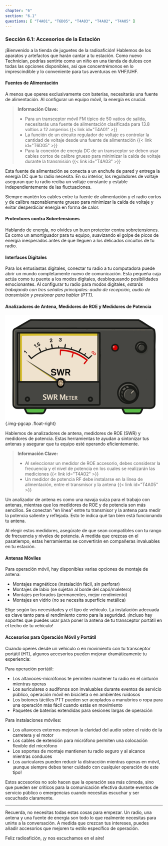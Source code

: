 ```yaml
---
chapter: "6"
section: "6.1"
questions: [ "T4A01", "T6D05", "T4A03", "T4A02", "T4A05" ]
---
```


### Sección 6.1: Accesorios de la Estación

¡Bienvenido a la tienda de juguetes de la radioafición! Hablemos de los aparatos y artefactos que harán cantar a tu estación. Como nuevo Technician, podrías sentirte como un niño en una tienda de dulces con todas las opciones disponibles, así que concentrémonos en lo imprescindible y lo conveniente para tus aventuras en VHF/UHF.

#### Fuentes de Alimentación

A menos que operes exclusivamente con baterías, necesitarás una fuente de alimentación. Al configurar un equipo móvil, la energía es crucial.

> **Información Clave:**
> - Para un transceptor móvil FM típico de 50 vatios de salida, necesitarás una fuente de alimentación clasificada para 13.8 voltios a 12 amperios {{< link id="T4A01" >}}
> - La función de un circuito regulador de voltaje es controlar la cantidad de voltaje desde una fuente de alimentación {{< link id="T6D05" >}}
> - Para la conexión de energía DC de un transceptor se deben usar cables cortos de calibre grueso para minimizar la caída de voltaje durante la transmisión {{< link id="T4A03" >}}

Esta fuente de alimentación se conecta a un enchufe de pared y entrega la energía DC que tu radio necesita. En su interior, los reguladores de voltaje aseguran que tu radio reciba un voltaje constante y estable independientemente de las fluctuaciones.

Siempre mantén los cables entre tu fuente de alimentación y el radio cortos y de calibre razonablemente grueso para minimizar la caída de voltaje y evitar desperdiciar energía en forma de calor.

#### Protectores contra Sobretensiones

Hablando de energía, no olvides un buen protector contra sobretensiones. Es como un amortiguador para tu equipo, suavizando el golpe de picos de energía inesperados antes de que lleguen a los delicados circuitos de tu radio.

#### Interfaces Digitales

Para los entusiastas digitales, conectar tu radio a tu computadora puede abrir un mundo completamente nuevo de comunicación. Esta pequeña caja actúa como tu puente a los modos digitales, desbloqueando posibilidades emocionantes. Al configurar tu radio para modos digitales, *estarás trabajando con tres señales principales: audio de recepción, audio de transmisión y presionar para hablar (PTT).*

#### Analizadores de Antena, Medidores de ROE y Medidores de Potencia

![Ilustración de un medidor de ROE](../../../images/illus/swrmeter.svg)
{.img-pgcap .float-right}

Hablemos de analizadores de antena, medidores de ROE (SWR) y medidores de potencia. Estas herramientas te ayudan a sintonizar tus antenas y asegurar que tu equipo esté operando eficientemente.

> **Información Clave:**
> - Al seleccionar un medidor de ROE accesorio, debes considerar la frecuencia y el nivel de potencia en los cuales se realizarán las mediciones {{< link id="T4A02" >}}
> - Un medidor de potencia RF debe instalarse en la línea de alimentación, entre el transmisor y la antena {{< link id="T4A05" >}}

Un analizador de antena es como una navaja suiza para el trabajo con antenas, mientras que los medidores de ROE y de potencia son más sencillos. Se conectan "en línea" entre tu transmisor y la antena para medir la potencia saliente y reflejada. Esto te indica qué tan bien está funcionando tu antena.

Al elegir estos medidores, asegúrate de que sean compatibles con tu rango de frecuencia y niveles de potencia. A medida que crezcas en el pasatiempo, estas herramientas se convertirán en compañeras invaluables en tu estación.

#### Antenas Móviles

Para operación móvil, hay disponibles varias opciones de montaje de antena:
- Montajes magnéticos (instalación fácil, sin perforar)
- Montajes de labio (se sujetan al borde del capó/maletero)
- Montajes perforados (permanentes, mejor rendimiento)
- Montajes en vidrio (no se necesita superficie metálica)

Elige según tus necesidades y el tipo de vehículo. La instalación adecuada es clave tanto para el rendimiento como para la seguridad. ¡Incluso hay soportes que puedes usar para poner la antena de tu transceptor portátil en el techo de tu vehículo!

#### Accesorios para Operación Móvil y Portátil

Cuando operes desde un vehículo o en movimiento con tu transceptor portátil (HT), algunos accesorios pueden mejorar dramáticamente tu experiencia:

Para operación portátil:
- Los altavoces-micrófonos te permiten mantener tu radio en el cinturón mientras operas
- Los auriculares o audífonos son invaluables durante eventos de servicio público, operación móvil en bicicleta o en ambientes ruidosos
- Los botones táctiles PTT pueden ser acoplados a manubrios o ropa para una operación más fácil cuando estás en movimiento
- Paquetes de baterías extendidas para sesiones largas de operación

Para instalaciones móviles:
- Los altavoces externos mejoran la claridad del audio sobre el ruido de la carretera y el motor
- Los cables de extensión para micrófono permiten una colocación flexible del micrófono
- Los soportes de montaje mantienen tu radio seguro y al alcance mientras conduces
- Los auriculares pueden reducir la distracción mientras operas en móvil, ¡aunque siempre debes tener cuidado con cualquier operación de este tipo!

Estos accesorios no solo hacen que la operación sea más cómoda, sino que pueden ser críticos para la comunicación efectiva durante eventos de servicio público o emergencias cuando necesitas escuchar y ser escuchado claramente.

---

Recuerda, no necesitas todas estas cosas para empezar. Un radio, una antena y una fuente de energía son todo lo que realmente necesitas para unirte a la conversación. A medida que crezcan tus intereses, puedes añadir accesorios que mejoren tu estilo específico de operación.

Feliz radioafición, ¡y nos escuchamos en el aire!
